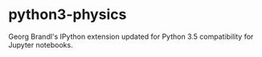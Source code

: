 # python3-physics
Georg Brandl's IPython extension updated for Python 3.5 compatibility for Jupyter notebooks.
